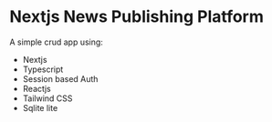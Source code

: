 # Nextjs News Publishing Platform
A simple crud app using:
- Nextjs
- Typescript
- Session based Auth
- Reactjs
- Tailwind CSS
- Sqlite lite

